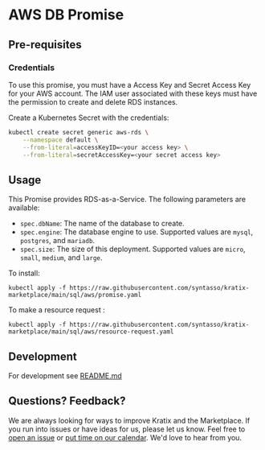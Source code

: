 # AWS DB Promise

## Pre-requisites

### Credentials

To use this promise, you must have a Access Key and Secret Access Key for your
AWS account. The IAM user associated with these keys must have the permission to
create and delete RDS instances.

Create a Kubernetes Secret with the credentials:

```bash
kubectl create secret generic aws-rds \
    --namespace default \
    --from-literal=accessKeyID=<your access key> \
    --from-literal=secretAccessKey=<your secret access key>
```

## Usage

This Promise provides RDS-as-a-Service. The following parameters are available:

* `spec.dbName`: The name of the database to create.
* `spec.engine`: The database engine to use. Supported values are `mysql`, `postgres`, and `mariadb`.
* `spec.size`: The size of this deployment. Supported values are `micro`, `small`, `medium`, and `large`.

To install:
```
kubectl apply -f https://raw.githubusercontent.com/syntasso/kratix-marketplace/main/sql/aws/promise.yaml
```

To make a resource request :
```
kubectl apply -f https://raw.githubusercontent.com/syntasso/kratix-marketplace/main/sql/aws/resource-request.yaml
```

## Development

For development see [README.md](./internal/README.md)

## Questions? Feedback?

We are always looking for ways to improve Kratix and the Marketplace. If you run into issues or have ideas for us, please let us know. Feel free to [open an issue](https://github.com/syntasso/kratix-marketplace/issues/new/choose) or [put time on our calendar](https://www.syntasso.io/contact-us). We'd love to hear from you.
